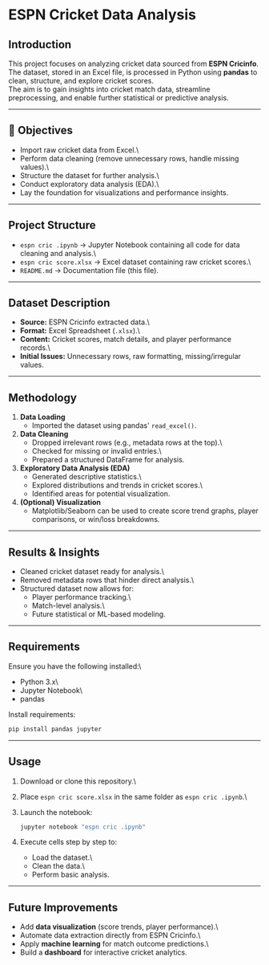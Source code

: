 # ESPN Cricket Data Analysis

##  Introduction

This project focuses on analyzing cricket data sourced from **ESPN
Cricinfo**. The dataset, stored in an Excel file, is processed in Python
using **pandas** to clean, structure, and explore cricket scores.\
The aim is to gain insights into cricket match data, streamline
preprocessing, and enable further statistical or predictive analysis.

------------------------------------------------------------------------

## 🎯 Objectives

-   Import raw cricket data from Excel.\
-   Perform data cleaning (remove unnecessary rows, handle missing
    values).\
-   Structure the dataset for further analysis.\
-   Conduct exploratory data analysis (EDA).\
-   Lay the foundation for visualizations and performance insights.

------------------------------------------------------------------------

##  Project Structure

-   `espn cric .ipynb` → Jupyter Notebook containing all code for data
    cleaning and analysis.\
-   `espn cric score.xlsx` → Excel dataset containing raw cricket
    scores.\
-   `README.md` → Documentation file (this file).

------------------------------------------------------------------------

## Dataset Description

-   **Source:** ESPN Cricinfo extracted data.\
-   **Format:** Excel Spreadsheet (`.xlsx`).\
-   **Content:** Cricket scores, match details, and player performance
    records.\
-   **Initial Issues:** Unnecessary rows, raw formatting,
    missing/irregular values.

------------------------------------------------------------------------

##  Methodology

1.  **Data Loading**
    -   Imported the dataset using pandas' `read_excel()`.
2.  **Data Cleaning**
    -   Dropped irrelevant rows (e.g., metadata rows at the top).\
    -   Checked for missing or invalid entries.\
    -   Prepared a structured DataFrame for analysis.
3.  **Exploratory Data Analysis (EDA)**
    -   Generated descriptive statistics.\
    -   Explored distributions and trends in cricket scores.\
    -   Identified areas for potential visualization.
4.  **(Optional) Visualization**
    -   Matplotlib/Seaborn can be used to create score trend graphs,
        player comparisons, or win/loss breakdowns.

------------------------------------------------------------------------

##  Results & Insights

-   Cleaned cricket dataset ready for analysis.\
-   Removed metadata rows that hinder direct analysis.\
-   Structured dataset now allows for:
    -   Player performance tracking.\
    -   Match-level analysis.\
    -   Future statistical or ML-based modeling.

------------------------------------------------------------------------

##  Requirements

Ensure you have the following installed:\
- Python 3.x\
- Jupyter Notebook\
- pandas

Install requirements:

``` bash
pip install pandas jupyter
```

------------------------------------------------------------------------

##  Usage

1.  Download or clone this repository.\

2.  Place `espn cric score.xlsx` in the same folder as
    `espn cric .ipynb`.\

3.  Launch the notebook:

    ``` bash
    jupyter notebook "espn cric .ipynb"
    ```

4.  Execute cells step by step to:

    -   Load the dataset.\
    -   Clean the data.\
    -   Perform basic analysis.

------------------------------------------------------------------------

## Future Improvements

-   Add **data visualization** (score trends, player performance).\
-   Automate data extraction directly from ESPN Cricinfo.\
-   Apply **machine learning** for match outcome predictions.\
-   Build a **dashboard** for interactive cricket analytics.

